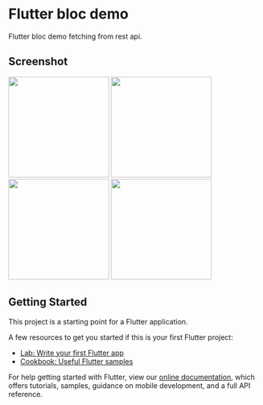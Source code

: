 # Flutter bloc demo

Flutter bloc demo fetching from rest api.

## Screenshot
<img src="https://user-images.githubusercontent.com/14147462/98460559-8ab7d500-21b6-11eb-8e78-925571d83747.png" width="200">
<img src="https://user-images.githubusercontent.com/14147462/98460489-f5b4dc00-21b5-11eb-8919-ac7a3cbb420d.png" width="200">
<img src="https://user-images.githubusercontent.com/14147462/98460543-7542ab00-21b6-11eb-8ab4-075e83fe5b3e.png" width="200">
<img src="https://user-images.githubusercontent.com/14147462/98460557-88ee1180-21b6-11eb-9bfb-d0d0b488c5cb.png" width="200">



## Getting Started

This project is a starting point for a Flutter application.

A few resources to get you started if this is your first Flutter project:

- [Lab: Write your first Flutter app](https://flutter.dev/docs/get-started/codelab)
- [Cookbook: Useful Flutter samples](https://flutter.dev/docs/cookbook)

For help getting started with Flutter, view our
[online documentation](https://flutter.dev/docs), which offers tutorials,
samples, guidance on mobile development, and a full API reference.



